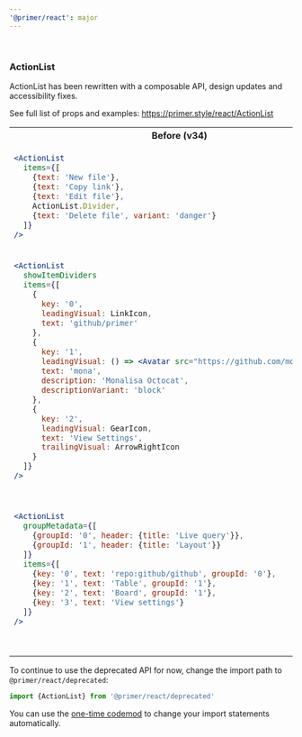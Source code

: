 ```yaml
---
'@primer/react': major
---
```

<br />

### ActionList

ActionList has been rewritten with a composable API, design updates and accessibility fixes.

See full list of props and examples: https://primer.style/react/ActionList

<table>
<tr>
<th> Before (v34)</th> <th> After (v35)</th>
</tr>
<tr>
<td valign="top">

```jsx
<ActionList
  items={[
    {text: 'New file'},
    {text: 'Copy link'},
    {text: 'Edit file'},
    ActionList.Divider,
    {text: 'Delete file', variant: 'danger'}
  ]}
/>
```

 </td>
<td valign="top">

```jsx
<ActionList>
  <ActionList.Item>New file</ActionList.Item>
  <ActionList.Item>Copy link</ActionList.Item>
  <ActionList.Item>Edit file</ActionList.Item>
  <ActionList.Divider />
  <ActionList.Item variant="danger">Delete file</ActionList.Item>
</ActionList>
```

</td>
</tr>
<tr>
<td valign="top">

```jsx
<ActionList
  showItemDividers
  items={[
    {
      key: '0',
      leadingVisual: LinkIcon,
      text: 'github/primer'
    },
    {
      key: '1',
      leadingVisual: () => <Avatar src="https://github.com/mona.png" />,
      text: 'mona',
      description: 'Monalisa Octocat',
      descriptionVariant: 'block'
    },
    {
      key: '2',
      leadingVisual: GearIcon,
      text: 'View Settings',
      trailingVisual: ArrowRightIcon
    }
  ]}
/>
```

 </td>
<td valign="top">

```jsx
<ActionList showDividers>
  <ActionList.Item>
    <ActionList.LeadingVisual>
      <LinkIcon />
    </ActionList.LeadingVisual>
    github/primer
  </ActionList.Item>
  <ActionList.Item>
    <ActionList.LeadingVisual>
      <Avatar src="https://github.com/mona.png" />
    </ActionList.LeadingVisual>
    mona
    <ActionList.Description variant="block">Monalisa Octocat</ActionList.Description>
  </ActionList.Item>
  <ActionList.Item>
    <ActionList.LeadingVisual>
      <GearIcon />
    </ActionList.LeadingVisual>
    View settings
    <ActionList.TrailingVisual>
      <ArrowRightIcon />
    </ActionList.TrailingVisual>
  </ActionList.Item>
</ActionList>
```

</td>
</tr>
<tr>
<td valign="top">

```jsx
<ActionList
  groupMetadata={[
    {groupId: '0', header: {title: 'Live query'}},
    {groupId: '1', header: {title: 'Layout'}}
  ]}
  items={[
    {key: '0', text: 'repo:github/github', groupId: '0'},
    {key: '1', text: 'Table', groupId: '1'},
    {key: '2', text: 'Board', groupId: '1'},
    {key: '3', text: 'View settings'}
  ]}
/>
```

 </td>
<td valign="top">

```jsx
<ActionList>
  <ActionList.Group title="Live query">
    <ActionList.Item>repo:github/github</ActionList.Item>
  </ActionList.Group>
  <ActionList.Divider />

  <ActionList.Group title="Layout">
    <ActionList.Item>Table</ActionList.Item>
    <ActionList.Item>Board Description</ActionList.Item>
  </ActionList.Group>
  <ActionList.Divider />

  <ActionList.Item>View settings</ActionList.Item>
</ActionList>
```

</td>
</tr>
</table>

To continue to use the deprecated API for now, change the import path to `@primer/react/deprecated`:

```js
import {ActionList} from '@primer/react/deprecated'
```

You can use the [one-time codemod](https://github.com/primer/react-migrate#readme) to change your import statements automatically.
